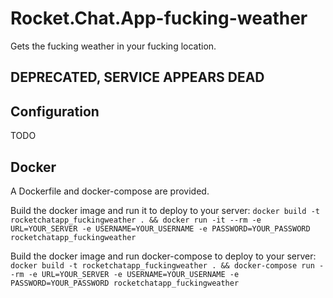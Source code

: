 # Rocket.Chat.App-fucking-weather

Gets the fucking weather in your fucking location.

## DEPRECATED, SERVICE APPEARS DEAD

## Configuration

TODO

## Docker
A Dockerfile and docker-compose are provided.

Build the docker image and run it to deploy to your server:
`docker build -t rocketchatapp_fuckingweather . && docker run -it --rm -e URL=YOUR_SERVER -e USERNAME=YOUR_USERNAME -e PASSWORD=YOUR_PASSWORD rocketchatapp_fuckingweather`

Build the docker image and run docker-compose to deploy to your server:
`docker build -t rocketchatapp_fuckingweather . && docker-compose run --rm -e URL=YOUR_SERVER -e USERNAME=YOUR_USERNAME -e PASSWORD=YOUR_PASSWORD rocketchatapp_fuckingweather`
